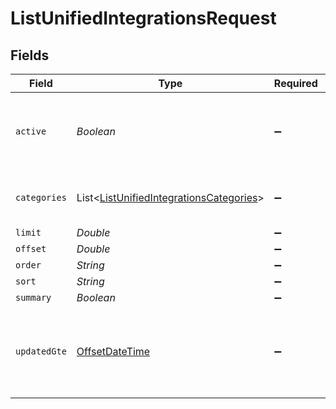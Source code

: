 # ListUnifiedIntegrationsRequest


## Fields

| Field                                                                                                   | Type                                                                                                    | Required                                                                                                | Description                                                                                             |
| ------------------------------------------------------------------------------------------------------- | ------------------------------------------------------------------------------------------------------- | ------------------------------------------------------------------------------------------------------- | ------------------------------------------------------------------------------------------------------- |
| `active`                                                                                                | *Boolean*                                                                                               | :heavy_minus_sign:                                                                                      | Filter the results for only the workspace's active integrations                                         |
| `categories`                                                                                            | List<[ListUnifiedIntegrationsCategories](../../models/operations/ListUnifiedIntegrationsCategories.md)> | :heavy_minus_sign:                                                                                      | Filter the results on these categories                                                                  |
| `limit`                                                                                                 | *Double*                                                                                                | :heavy_minus_sign:                                                                                      | N/A                                                                                                     |
| `offset`                                                                                                | *Double*                                                                                                | :heavy_minus_sign:                                                                                      | N/A                                                                                                     |
| `order`                                                                                                 | *String*                                                                                                | :heavy_minus_sign:                                                                                      | N/A                                                                                                     |
| `sort`                                                                                                  | *String*                                                                                                | :heavy_minus_sign:                                                                                      | N/A                                                                                                     |
| `summary`                                                                                               | *Boolean*                                                                                               | :heavy_minus_sign:                                                                                      | N/A                                                                                                     |
| `updatedGte`                                                                                            | [OffsetDateTime](https://docs.oracle.com/javase/8/docs/api/java/time/OffsetDateTime.html)               | :heavy_minus_sign:                                                                                      | Return only results whose updated date is equal or greater to this value                                |